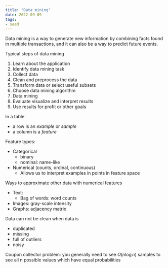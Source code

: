 ```yaml
---
title: "Data mining"
date: 2022-09-09
tags:
- seed
---
```


Data mining is a way to generate new information by combining facts found in multiple transactions, and it can also be a way to predict future events.

Typical steps of data mining
1. Learn about the application
2. Identify data mining task
3. Collect data
4. Clean and preprocess the data
5. Transform data or select useful subsets
6. Choose data mining algorithm
7. Data mining
8. Evaluate visualize and interpret results
9. Use results for profit or other goals

In a table
- a row is an *example* or *sample*
- a column is a *feature*

Feature types:
- Categorical
	- binary
	- nominal: name-like
- Numerical (counts, ordinal, continuous)
	- Allows us to interpret examples in points in feature space

Ways to approximate other data with numerical features
- Text:
	- Bag of words: word counts
- Images: gray-scale intensity
- Graphs: adjacency matrix

Data can not be clean when data is
- duplicated
- missing
- full of outliers
- noisy

Coupon collector problem: you generally need to see $O(n \log n)$ samples to see all n possible values which have equal probabilities

